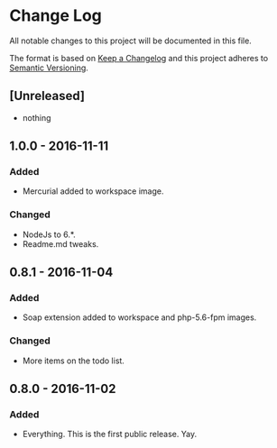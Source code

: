 # Change Log
All notable changes to this project will be documented in this file.

The format is based on [Keep a Changelog](http://keepachangelog.com/)
and this project adheres to [Semantic Versioning](http://semver.org/).

## [Unreleased]
- nothing

## 1.0.0 - 2016-11-11
### Added
- Mercurial added to workspace image.

### Changed
- NodeJs to 6.\*.
- Readme.md tweaks.

## 0.8.1 - 2016-11-04
### Added
- Soap extension added to workspace and php-5.6-fpm images.

### Changed
- More items on the todo list.

## 0.8.0 - 2016-11-02
### Added
- Everything. This is the first public release. Yay.
